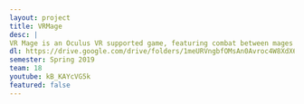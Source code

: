 ```yaml
---
layout: project
title: VRMage
desc: |
VR Mage is an Oculus VR supported game, featuring combat between mages by conjuring powerful spells through combining basic elements.
dl: https://drive.google.com/drive/folders/1meURVngbfOMsAn0Avroc4W8XdX6UMVBv?usp=sharing
semester: Spring 2019
team: 18
youtube: kB_KAYcVG5k
featured: false
---
```

